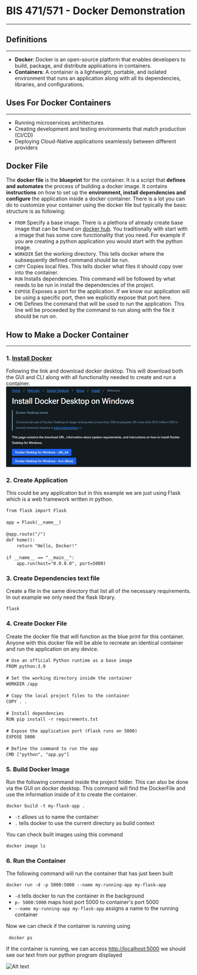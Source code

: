 # BIS 471/571 - Docker Demonstration
---

## Definitions
---
- **Docker**: Docker is an open-source platform that enables developers to build, package, and distribute applications in containers.
- **Containers**: A container is a lightweight, portable, and isolated environment that runs an application along with all its dependencies, libraries, and configurations.

## Uses For Docker Containers
---
- Running microservices architectures
- Creating development and testing environments that match production (CI/CD)
- Deploying Cloud-Native applications seamlessly between different providers 

## Docker File
The **docker file** is the **blueprint** for the container. It is a script that **defines and automates** the process of building a docker image. It contains **instructions** on how to set up the **environment, install dependencies and configure** the application inside a docker container. There is a lot you can do to customize your container using the docker file but typically the basic structure is as following:

- ```FROM``` Specify a base image. There is a plethora of already create base image that can be found on [docker hub](https://hub.docker.com/). You traditionally with start with a image that has some core functionality that you need. For example if you are creating a python application you would start with the python image. 
- ```WORKDIR``` Set the working directory. This tells docker where the subsequently defined command should be run. 
- ```COPY``` Copies local files. This tells docker what files it should copy over into the container. 
- ```RUN``` Installs dependencies. This command will be followed by what needs to be run in install the dependencies of the project. 
- ```EXPOSE``` Exposes a port for the application. If we know our application will be using a specific port, then we explicitly expose that port here. 
- ```CMD``` Defines the command that will be used to run the application. This line will be proceeded by the command to run along with the file it should be run on. 





## How to Make a Docker Container
---
### 1. [**Install Docker**](https://docs.docker.com/desktop/setup/install/windows-install/)
Following the link and download docker desktop. This will download both the GUI and CLI along with all functionality needed to create and run a container. 
![Alt text](images/docker_download.jpg)

### 2. **Create Application**
This could be any application but in this example we are just using Flask which is a web framework written in python. 
```
from flask import Flask

app = Flask(__name__)

@app.route("/")
def home():
    return "Hello, Docker!"

if __name__ == "__main__":
    app.run(host="0.0.0.0", port=5000)
```

### 3. **Create Dependencies text file**
Create a file in the same directory that list all of the necessary requirements. In out example we only need the flask library. 
```
flask
```

### 4. **Create Docker File**
Create the docker file that will function as the blue print for this container. Anyone with this docker file will be able to recreate an identical container and run the application on any device. 
```
# Use an official Python runtime as a base image
FROM python:3.9

# Set the working directory inside the container
WORKDIR /app

# Copy the local project files to the container
COPY . .

# Install dependencies
RUN pip install -r requirements.txt

# Expose the application port (Flask runs on 5000)
EXPOSE 5000

# Define the command to run the app
CMD ["python", "app.py"]
```

### 5. **Build Docker Image**
Run the following command inside the project folder. This can also be done via the GUI on docker desktop. This command will find the DockerFile and use the information inside of it to create the container. 
```
docker build -t my-flask-app .
```
- ```-t``` allows us to name the container
- ```.``` tells docker to use the current directory as build context

You can check built images using this command
```
docker image ls
```
### 6. **Run the Container**
The following command will run the container that has just been built
```
docker run -d -p 5000:5000 --name my-running-app my-flask-app
```
- ```-d``` tells docker to run the container in the background
- ```p- 5000:5000``` maps host port 5000 to container's port 5000
- ```--name my-running-app my-flask-app``` assigns a name to the running container

Now we can check if the container is running using

``` docker ps```

If the container is running, we can access [http://localhost:5000](http://localhost:5000) we should see our text from our python program displayed

![Alt text](images/docker_working.jpg)


